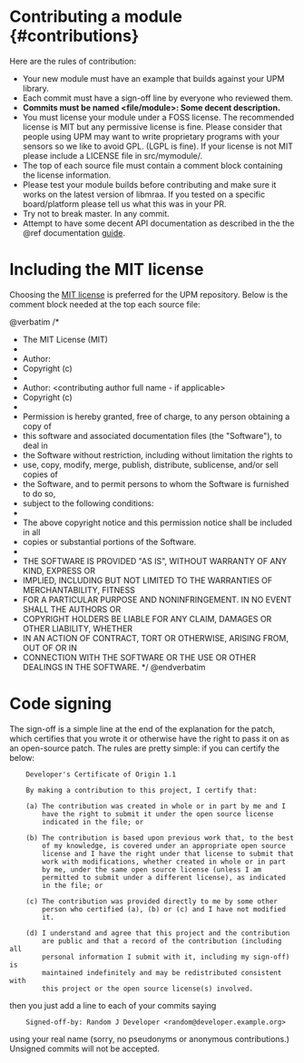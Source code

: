 Contributing a module                         {#contributions}
=====================

Here are the rules of contribution:
- Your new module must have an example that builds against your UPM library.
- Each commit must have a sign-off line by everyone who reviewed them.
- **Commits must be named <file/module>: Some decent description.**
- You must license your module under a FOSS license. The recommended license
  is MIT but any permissive license is fine. Please consider that people using
  UPM may want to write proprietary programs with your sensors so we like to
  avoid GPL. (LGPL is fine). If your license is not MIT please include a
  LICENSE file in src/mymodule/.
- The top of each source file must contain a comment block containing the license information.
- Please test your module builds before contributing and make sure it works on
  the latest version of libmraa. If you tested on a specific board/platform
  please tell us what this was in your PR.
- Try not to break master. In any commit.
- Attempt to have some decent API documentation as described in the the @ref
  documentation [guide](documentation.md).

Including the MIT license
=========================
Choosing the [MIT license](http://opensource.org/licenses/MIT) is preferred for
the UPM repository.  Below is the comment block needed at the top each source
file:

@verbatim
/*
 * The MIT License (MIT)
 *
 * Author: <your full name> 
 * Copyright (c) <year> <copyright holder>
 *
 * Author: <contributing author full name - if applicable> 
 * Copyright (c) <year> <copyright holder>
 *
 * Permission is hereby granted, free of charge, to any person obtaining a copy of
 * this software and associated documentation files (the "Software"), to deal in
 * the Software without restriction, including without limitation the rights to
 * use, copy, modify, merge, publish, distribute, sublicense, and/or sell copies of
 * the Software, and to permit persons to whom the Software is furnished to do so,
 * subject to the following conditions:
 *
 * The above copyright notice and this permission notice shall be included in all
 * copies or substantial portions of the Software.
 *
 * THE SOFTWARE IS PROVIDED "AS IS", WITHOUT WARRANTY OF ANY KIND, EXPRESS OR
 * IMPLIED, INCLUDING BUT NOT LIMITED TO THE WARRANTIES OF MERCHANTABILITY, FITNESS
 * FOR A PARTICULAR PURPOSE AND NONINFRINGEMENT. IN NO EVENT SHALL THE AUTHORS OR
 * COPYRIGHT HOLDERS BE LIABLE FOR ANY CLAIM, DAMAGES OR OTHER LIABILITY, WHETHER
 * IN AN ACTION OF CONTRACT, TORT OR OTHERWISE, ARISING FROM, OUT OF OR IN
 * CONNECTION WITH THE SOFTWARE OR THE USE OR OTHER DEALINGS IN THE SOFTWARE.
 */
@endverbatim


Code signing
============

The sign-off is a simple line at the end of the explanation for the
patch, which certifies that you wrote it or otherwise have the right to pass it
on as an open-source patch.  The rules are pretty simple: if you can certify
the below:

        Developer's Certificate of Origin 1.1

        By making a contribution to this project, I certify that:

        (a) The contribution was created in whole or in part by me and I
            have the right to submit it under the open source license
            indicated in the file; or

        (b) The contribution is based upon previous work that, to the best
            of my knowledge, is covered under an appropriate open source
            license and I have the right under that license to submit that
            work with modifications, whether created in whole or in part
            by me, under the same open source license (unless I am
            permitted to submit under a different license), as indicated
            in the file; or

        (c) The contribution was provided directly to me by some other
            person who certified (a), (b) or (c) and I have not modified
            it.

        (d) I understand and agree that this project and the contribution
            are public and that a record of the contribution (including all
            personal information I submit with it, including my sign-off) is
            maintained indefinitely and may be redistributed consistent with
            this project or the open source license(s) involved.

then you just add a line to each of your commits saying

        Signed-off-by: Random J Developer <random@developer.example.org>

using your real name (sorry, no pseudonyms or anonymous contributions.)
Unsigned commits will not be accepted.
